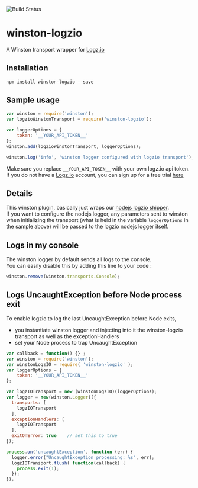 ![Build Status](https://travis-ci.org/logzio/winston-logzio.svg?branch=master)

# winston-logzio
A Winston transport wrapper for [Logz.io](http://logz.io/)

## Installation
```js
npm install winston-logzio --save
```


## Sample usage
```javascript
var winston = require('winston');
var logzioWinstonTransport = require('winston-logzio');

var loggerOptions = {
    token: '__YOUR_API_TOKEN__'
};
winston.add(logzioWinstonTransport, loggerOptions);

winston.log('info', 'winston logger configured with logzio transport');

```

Make sure you replace `__YOUR_API_TOKEN__` with your own logz.io api token.<br/>
If you do not have a [Logz.io](http://logz.io) account, you can sign up for a free trial [here](https://app.logz.io/#/signup)


## Details
This winston plugin, basically just wraps our [nodejs logzio shipper](https://github.com/logzio/logzio-nodejs).<br/>
If you want to configure the nodejs logger, any parameters sent to winston when initializing the transport
(what is held in the variable `loggerOptions` in the sample above) will be passed to the logzio nodejs logger itself.


## Logs in my console  
The winston logger by default sends all logs to the console.  
You can easily disable this by adding this line to your code :
```js
winston.remove(winston.transports.Console);
```

## Logs UncaughtException before Node process exit
To enable logzio to log the last UncaughtException before Node exits,
- you instantiate winston logger and injecting into it the winston-logzio transport as well as the exceptionHandlers
- set your Node process to trap UncaughtException


```javascript
var callback = function() {} ;
var winston = require('winston');
var winstonLogzIO = require( 'winston-logzio' );
var loggerOptions = {
    token: '__YOUR_API_TOKEN__'
};

var logzIOTransport = new (winstonLogzIO)(loggerOptions);
var logger = new(winston.Logger)({
  transports: [
    logzIOTransport
  ],
  exceptionHandlers: [
    logzIOTransport
  ],
  exitOnError: true    // set this to true
});

process.on('uncaughtException', function (err) {
  logger.error("UncaughtException processing: %s", err);
  logzIOTransport.flush( function(callback) {
    process.exit(1);
  });
});

```
